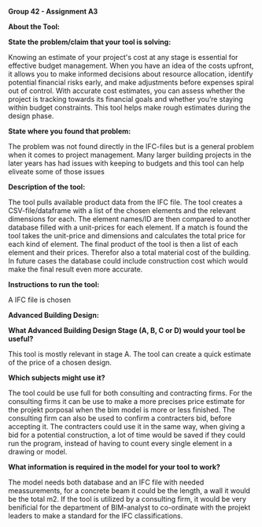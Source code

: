 **Group 42 - Assignment A3**

**About the Tool:**

**State the problem/claim that your tool is solving:**

Knowing an estimate of your project's cost at any stage is essential for effective budget management. When you have an idea of the costs upfront, it allows you to make informed decisions about resource allocation, identify potential financial risks early, and make adjustments before expenses spiral out of control. With accurate cost estimates, you can assess whether the project is tracking towards its financial goals and whether you’re staying within budget constraints. This tool helps make rough estimates during the design phase. 

**State where you found that problem:**

The problem was not found directly in the IFC-files but is a general problem when it comes to project management. Many larger building projects in the later years has had issues with keeping to budgets and this tool can help eliveate some of those issues

**Description of the tool:**

The tool pulls available product data from the IFC file. The tool creates a CSV-file/dataframe with a list of the chosen elements and the relevant dimensions for each. The element names/ID are then compared to another database filled with a unit-prices for each element. If a match is found the tool takes the unit-price and dimensions and calculates the total price for each kind of element. The final product of the tool is then a list of each element and their prices. Therefor also a total material cost of the building. In future cases the database could include construction cost which would make the final result even more accurate. 

**Instructions to run the tool:**

A IFC file is chosen

**Advanced Building Design:** 

**What Advanced Building Design Stage (A, B, C or D) would your tool be useful?**

This tool is mostly relevant in stage A. The tool can create a quick estimate of the price of a chosen design. 

**Which subjects might use it?** 

The tool could be use full for both consulting and contracting firms. For the consulting firms it can be use to make a more precises price estimate for the projekt porposal when the bim model is more or less finished. The consulting firm can also be used to confirm a contracters bid, before accepting it. 
The contracters could use it in the same way, when giving a bid for a potential construction, a lot of time would be saved if they could run the program, instead of having to count every single element in a drawing or model. 

**What information is required in the model for your tool to work?** 

The model needs both database and an IFC file with needed meassurements, for a concrete beam it could be the length, a wall it would be the total m2. If the tool is utilized by a consulting firm, it would be very benificial for the department of BIM-analyst to co-ordinate with the projekt leaders to make a standard for the IFC classifications. 
